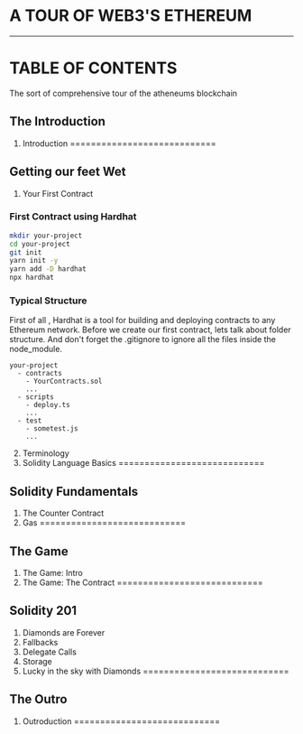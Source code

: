 # A TOUR OF WEB3'S ETHEREUM
-------------------------
# TABLE OF CONTENTS
The sort of comprehensive tour of the atheneums blockchain
## The Introduction
1. Introduction
============================

## Getting our feet Wet
1. Your First Contract
### First Contract using Hardhat
```bash
mkdir your-project
cd your-project
git init
yarn init -y
yarn add -D hardhat
npx hardhat 
```
### Typical Structure
First of all , Hardhat is a tool for building and deploying contracts to any Ethereum network. Before we create our first contract, lets talk about folder structure. And don't forget the .gitignore to ignore all the files inside the node_module.
```
your-project
  - contracts
    - YourContracts.sol
    ...
  - scripts
    - deploy.ts
    ...
  - test
    - sometest.js
    ...
```
2. Terminology
3. Solidity Language Basics
============================

## Solidity Fundamentals
1. The Counter Contract
2. Gas
============================

## The Game
1. The Game: Intro
2. The Game: The Contract
============================

## Solidity 201
1. Diamonds are Forever
2. Fallbacks
3. Delegate Calls
4. Storage
5. Lucky in the sky with Diamonds
============================

## The Outro 
1. Outroduction
============================